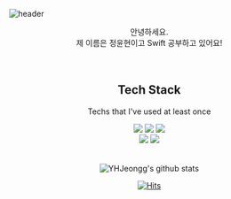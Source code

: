 ![header](https://capsule-render.vercel.app/api?type=waving&color=00aaff&height=300&section=header&text=Wellcom&fontColor=ffffff&fontSize=75&desc=YunHyeon%20GitHub%20Profile&descAlign=60)

<div align="center">
안녕하세요.<br />
제 이름은 정윤현이고 Swift 공부하고 있어요!<br />
<br /><br />
<h2>Tech Stack</h2>
Techs that I've used at least once

<a><img src="https://img.shields.io/badge/JavaScript-F7DF1E?style=flat-square&logo=JavaScript&logoColor=white"/>
<img src="https://img.shields.io/badge/Swift-F05138?style=flat-square&logo=Swift&logoColor=white"/>
<img src="https://img.shields.io/badge/Python-3776AB?style=flat&logo=Python&logoColor=white"/><br />
<img src="https://img.shields.io/badge/Cisco-1BA0D7?style=flat&logo=Cisco&logoColor=white"/>
<img src="https://img.shields.io/badge/Citrix-452170?style=flat&logo=Citrix&logoColor=white"/></a><br /><br />
<br />
![YHJeongg's github stats](https://github-readme-stats.vercel.app/api?username=YHJeongg&show_icons=true)

[![Hits](https://hits.seeyoufarm.com/api/count/incr/badge.svg?url=https%3A%2F%2Fgithub.com%2FYHJeongg&count_bg=%2379C83D&title_bg=%23555555&icon=&icon_color=%23E7E7E7&title=hits&edge_flat=false)](https://hits.seeyoufarm.com)
</div>
